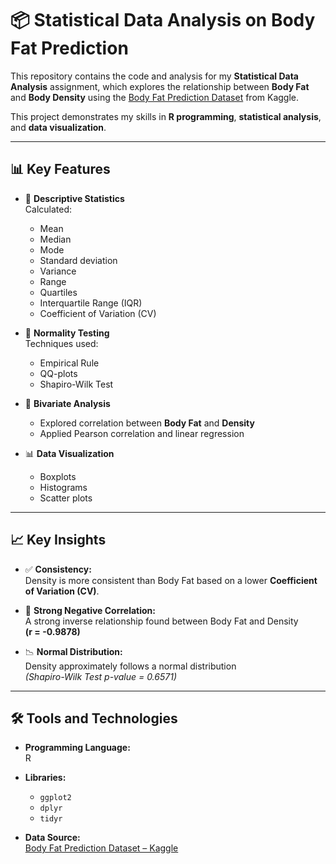 # 📦 Statistical Data Analysis on Body Fat Prediction

This repository contains the code and analysis for my **Statistical Data Analysis** assignment, which explores the relationship between **Body Fat** and **Body Density** using the [Body Fat Prediction Dataset](https://www.kaggle.com/datasets/fedesoriano/body-fat-prediction-dataset) from Kaggle.

This project demonstrates my skills in **R programming**, **statistical analysis**, and **data visualization**.

---

## 📊 Key Features

- 📌 **Descriptive Statistics**  
  Calculated:
  - Mean  
  - Median  
  - Mode  
  - Standard deviation  
  - Variance  
  - Range  
  - Quartiles  
  - Interquartile Range (IQR)  
  - Coefficient of Variation (CV)

- 🧪 **Normality Testing**  
  Techniques used:
  - Empirical Rule  
  - QQ-plots  
  - Shapiro-Wilk Test

- 🔗 **Bivariate Analysis**  
  - Explored correlation between **Body Fat** and **Density**  
  - Applied Pearson correlation and linear regression

- 📊 **Data Visualization**  
  - Boxplots  
  - Histograms  
  - Scatter plots  

---

## 📈 Key Insights

- ✅ **Consistency:**  
  Density is more consistent than Body Fat based on a lower **Coefficient of Variation (CV)**.

- 🔁 **Strong Negative Correlation:**  
  A strong inverse relationship found between Body Fat and Density  
  **(r = -0.9878)**

- 📉 **Normal Distribution:**  
  Density approximately follows a normal distribution  
  *(Shapiro-Wilk Test p-value = 0.6571)*

---

## 🛠️ Tools and Technologies

- **Programming Language:**  
  R

- **Libraries:**  
  - `ggplot2`  
  - `dplyr`  
  - `tidyr`

- **Data Source:**  
  [Body Fat Prediction Dataset – Kaggle](https://www.kaggle.com/datasets/fedesoriano/body-fat-prediction-dataset)
